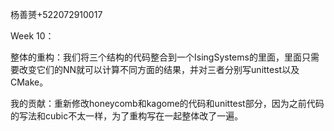 杨善赟+522072910017

Week 10：

整体的重构：我们将三个结构的代码整合到一个IsingSystems的里面，里面只需要改变它们的NN就可以计算不同方面的结果，并对三者分别写unittest以及CMake。

我的贡献：重新修改honeycomb和kagome的代码和unittest部分，因为之前代码的写法和cubic不太一样，为了重构写在一起整体改了一遍。
